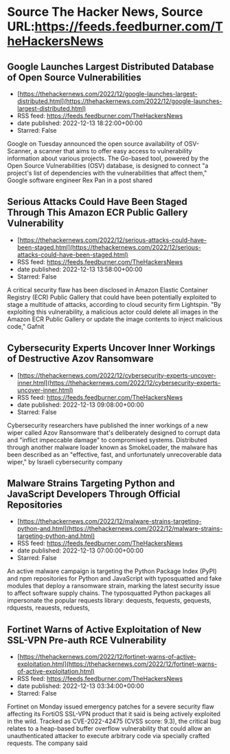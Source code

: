 # Source The Hacker News, Source URL:https://feeds.feedburner.com/TheHackersNews

## Google Launches Largest Distributed Database of Open Source Vulnerabilities
 - [https://thehackernews.com/2022/12/google-launches-largest-distributed.html](https://thehackernews.com/2022/12/google-launches-largest-distributed.html)
 - RSS feed: https://feeds.feedburner.com/TheHackersNews
 - date published: 2022-12-13 18:22:00+00:00
 - Starred: False

Google on Tuesday announced the open source availability of OSV-Scanner, a scanner that aims to offer easy access to vulnerability information about various projects.
The Go-based tool, powered by the Open Source Vulnerabilities (OSV) database, is designed to connect "a project's list of dependencies with the vulnerabilities that affect them," Google software engineer Rex Pan in a post shared

## Serious Attacks Could Have Been Staged Through This Amazon ECR Public Gallery Vulnerability
 - [https://thehackernews.com/2022/12/serious-attacks-could-have-been-staged.html](https://thehackernews.com/2022/12/serious-attacks-could-have-been-staged.html)
 - RSS feed: https://feeds.feedburner.com/TheHackersNews
 - date published: 2022-12-13 13:58:00+00:00
 - Starred: False

A critical security flaw has been disclosed in Amazon Elastic Container Registry (ECR) Public Gallery that could have been potentially exploited to stage a multitude of attacks, according to cloud security firm Lightspin.
"By exploiting this vulnerability, a malicious actor could delete all images in the Amazon ECR Public Gallery or update the image contents to inject malicious code," Gafnit

## Cybersecurity Experts Uncover Inner Workings of Destructive Azov Ransomware
 - [https://thehackernews.com/2022/12/cybersecurity-experts-uncover-inner.html](https://thehackernews.com/2022/12/cybersecurity-experts-uncover-inner.html)
 - RSS feed: https://feeds.feedburner.com/TheHackersNews
 - date published: 2022-12-13 09:08:00+00:00
 - Starred: False

Cybersecurity researchers have published the inner workings of a new wiper called Azov Ransomware that's deliberately designed to corrupt data and "inflict impeccable damage" to compromised systems.
Distributed through another malware loader known as SmokeLoader, the malware has been described as an "effective, fast, and unfortunately unrecoverable data wiper," by Israeli cybersecurity company

## Malware Strains Targeting Python and JavaScript Developers Through Official Repositories
 - [https://thehackernews.com/2022/12/malware-strains-targeting-python-and.html](https://thehackernews.com/2022/12/malware-strains-targeting-python-and.html)
 - RSS feed: https://feeds.feedburner.com/TheHackersNews
 - date published: 2022-12-13 07:00:00+00:00
 - Starred: False

An active malware campaign is targeting the Python Package Index (PyPI) and npm repositories for Python and JavaScript with typosquatted and fake modules that deploy a ransomware strain, marking the latest security issue to affect software supply chains.
The typosquatted Python packages all impersonate the popular requests library: dequests, fequests, gequests, rdquests, reauests, reduests,

## Fortinet Warns of Active Exploitation of New SSL-VPN Pre-auth RCE Vulnerability
 - [https://thehackernews.com/2022/12/fortinet-warns-of-active-exploitation.html](https://thehackernews.com/2022/12/fortinet-warns-of-active-exploitation.html)
 - RSS feed: https://feeds.feedburner.com/TheHackersNews
 - date published: 2022-12-13 03:34:00+00:00
 - Starred: False

Fortinet on Monday issued emergency patches for a severe security flaw affecting its FortiOS SSL-VPN product that it said is being actively exploited in the wild.
Tracked as CVE-2022-42475 (CVSS score: 9.3), the critical bug relates to a heap-based buffer overflow vulnerability that could allow an unauthenticated attacker to execute arbitrary code via specially crafted requests.
The company said
